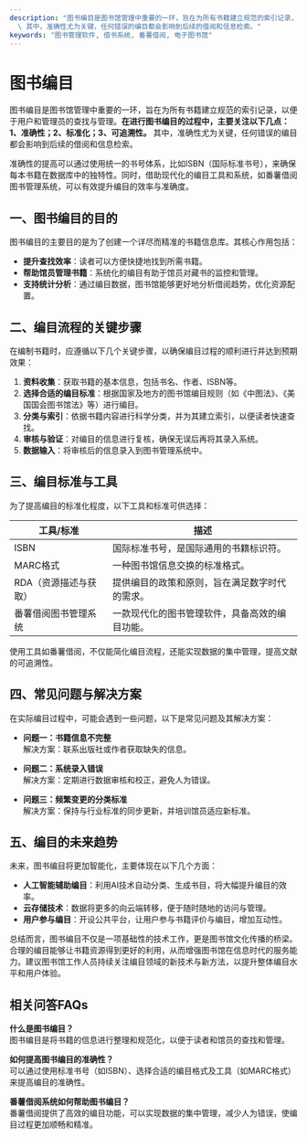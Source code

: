 ```yaml
---
description: "图书编目是图书馆管理中重要的一环，旨在为所有书籍建立规范的索引记录，以便于用户和管理员的查找与管理。**在进行图书编目的过程中，主要关注以下几点：1、准确性；2、标准化；3、可追溯性。**\
  \ 其中，准确性尤为关键，任何错误的编目都会影响到后续的借阅和信息检索。"
keywords: "图书管理软件, 借书系统, 番薯借阅, 电子图书馆"
---
```

# 图书编目

图书编目是图书馆管理中重要的一环，旨在为所有书籍建立规范的索引记录，以便于用户和管理员的查找与管理。**在进行图书编目的过程中，主要关注以下几点：1、准确性；2、标准化；3、可追溯性。** 其中，准确性尤为关键，任何错误的编目都会影响到后续的借阅和信息检索。

准确性的提高可以通过使用统一的书号体系，比如ISBN（国际标准书号），来确保每本书籍在数据库中的独特性。同时，借助现代化的编目工具和系统，如番薯借阅图书管理系统，可以有效提升编目的效率与准确度。

## **一、图书编目的目的**

图书编目的主要目的是为了创建一个详尽而精准的书籍信息库。其核心作用包括：

- **提升查找效率**：读者可以方便快捷地找到所需书籍。
- **帮助馆员管理书籍**：系统化的编目有助于馆员对藏书的监控和管理。
- **支持统计分析**：通过编目数据，图书馆能够更好地分析借阅趋势，优化资源配置。

## **二、编目流程的关键步骤**

在编制书籍时，应遵循以下几个关键步骤，以确保编目过程的顺利进行并达到预期效果：

1. **资料收集**：获取书籍的基本信息，包括书名、作者、ISBN等。
2. **选择合适的编目标准**：根据国家及地方的图书馆编目规则（如《中图法》、《美国国会图书馆法》等）进行编目。
3. **分类与索引**：依据书籍内容进行科学分类，并为其建立索引，以便读者快速查找。
4. **审核与验证**：对编目的信息进行复核，确保无误后再将其录入系统。
5. **数据输入**：将审核后的信息录入到图书管理系统中。

## **三、编目标准与工具**

为了提高编目的标准化程度，以下工具和标准可供选择：

| 工具/标准        | 描述                                         |
|------------------|---------------------------------------------|
| ISBN             | 国际标准书号，是国际通用的书籍标识符。     |
| MARC格式         | 一种图书馆信息交换的标准格式。              |
| RDA（资源描述与获取） | 提供编目的政策和原则，旨在满足数字时代的需求。|
| 番薯借阅图书管理系统 | 一款现代化的图书管理软件，具备高效的编目功能。 |

使用工具如番薯借阅，不仅能简化编目流程，还能实现数据的集中管理，提高文献的可追溯性。

## **四、常见问题与解决方案**

在实际编目过程中，可能会遇到一些问题，以下是常见问题及其解决方案：

- **问题一：书籍信息不完整**  
  解决方案：联系出版社或作者获取缺失的信息。

- **问题二：系统录入错误**  
  解决方案：定期进行数据审核和校正，避免人为错误。

- **问题三：频繁变更的分类标准**  
  解决方案：保持与行业标准的同步更新，并培训馆员适应新标准。

## **五、编目的未来趋势**

未来，图书编目将更加智能化，主要体现在以下几个方面：

- **人工智能辅助编目**：利用AI技术自动分类、生成书目，将大幅提升编目的效率。
- **云存储技术**：数据将更多的向云端转移，便于随时随地的访问与管理。
- **用户参与编目**：开设公共平台，让用户参与书籍评价与编目，增加互动性。

总结而言，图书编目不仅是一项基础性的技术工作，更是图书馆文化传播的桥梁。合理的编目能够让书籍资源得到更好的利用，从而增强图书馆在信息时代的服务能力。建议图书馆工作人员持续关注编目领域的新技术与新方法，以提升整体编目水平和用户体验。

## 相关问答FAQs

**什么是图书编目？**  
图书编目是将书籍的信息进行整理和规范化，以便于读者和馆员的查找和管理。

**如何提高图书编目的准确性？**  
可以通过使用标准书号（如ISBN）、选择合适的编目格式及工具（如MARC格式）来提高编目的准确性。

**番薯借阅系统如何帮助图书编目？**  
番薯借阅提供了高效的编目功能，可以实现数据的集中管理，减少人为错误，使编目过程更加顺畅和精准。
